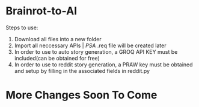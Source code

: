 # Brainrot-to-AI
Steps to use: 
1. Download all files into a new folder
2. Import all neccessary APIs | *PSA* .req file will be created later
3. In order to use to auto story generation, a GROQ API KEY must be included(can be obtained for free)
4. In order to use to reddit story generation, a PRAW key must be obtained and setup by filling in the associated fields in reddit.py

# More Changes Soon To Come
